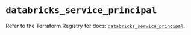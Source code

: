 # `databricks_service_principal`

Refer to the Terraform Registry for docs: [`databricks_service_principal`](https://registry.terraform.io/providers/databricks/databricks/1.42.0/docs/resources/service_principal).
